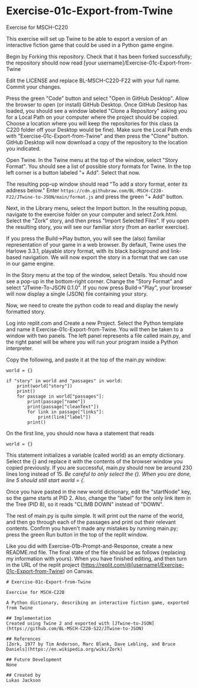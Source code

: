 # Exercise-01c-Export-from-Twine

Exercise for MSCH-C220

This exercise will set up Twine to be able to export a version of an interactive fiction game that could be used in a Python game engine.

Begin by Forking this repository. Check that it has been forked successfully; the repository should now read [your username]/Exercise-01c-Export-from-Twine

Edit the LICENSE and replace BL-MSCH-C220-F22 with your full name. Commit your changes.

Press the green "Code" button and select "Open in GitHub Desktop". Allow the browser to open (or install) GitHub Desktop. Once GitHub Desktop has loaded, you should see a window labeled "Clone a Repository" asking you for a Local Path on your computer where the project should be copied. Choose a location where you will keep the repositories for this class (a C220 folder off your Desktop would be fine). Make sure the Local Path ends with "Exercise-01c-Export-from-Twine" and then press the "Clone" button. GitHub Desktop will now download a copy of the repository to the location you indicated.

Open Twine. In the Twine menu at the top of the window, select "Story Format". You should see a list of possible story formats for Twine. In the top left corner is a button labeled "+ Add". Select that now.

The resulting pop-up window should read "To add a story format, enter its address below." Enter `https://cdn.githubraw.com/BL-MSCH-C220-F22/JTwine-to-JSON/main/format.js` and press the green "+ Add" button.

Next, in the Library menu, select the Import button. In the resulting popup, navigate to the exercise folder on your computer and select Zork.html. Select the "Zork" story, and then press "Import Selected Files". If you open the resulting story, you will see our familiar story (from an earlier exercise).

If you press the Build->Play button, you will see the (also) familiar representation of your game in a web browser. By default, Twine uses the Harlowe 3.3.1, playable story format, with its black background and link-based navigation. We will now export the story in a format that we can use in our game engine.

In the Story menu at the top of the window, select Details. You should now see a pop-up in the bottom-right corner. Change the "Story Format" and select "JTwine-To-JSON 0.1.0". If you now press Build->"Play", your browser will now display a single (JSON) file containing your story.

Now, we need to create the python code to read and display the newly formatted story.

Log into replit.com and Create a new Project. Select the Python template and name it Exercise-01c-Export-from-Twine. You will then be taken to a window with two panels. The left panel represents a file called main.py, and the right panel will be where you will run your program inside a Python interpreter.

Copy the following, and paste it at the top of the main.py window:

```
world = {}

if "story" in world and "passages" in world:
    print(world["story"])
    print()
    for passage in world["passages"]:
        print(passage["name"])
        print(passage["cleanText"])
        for link in passage["links"]:
            print(link["label"])
        print()
```


On the first line, you should now hava a statement that reads
```
world = {}
```
This statement initializes a variable (called world) as an empty dictionary. Select the {} and replace it with the contents of the browser window you copied previously. If you are successful, main.py should now be around 230 lines long instead of 15. *Be careful to only select the {}. When you are done, line 5 should still start world = {*.

Once you have pasted in the new world dictionary, edit the "startNode" key, so the game starts at PID 2. Also, change the "label" for the only link item in the Tree (PID 8), so it reads "CLIMB DOWN" instead of "DOWN".

The rest of main.py is quite simple. It will print out the name of the world, and then go through each of the passages and print out their relevant contents. Confirm you haven't made any mistakes by running main.py; press the green Run button in the top of the replit window. 

Like you did with Exercise-01b-Prompt-and-Response, create a new README.md file. The final state of the file should be as follows (replacing my information with yours). When you have finished editing, and then turn in the URL of the replit project (https://replit.com/@[username]/Exercise-01c-Export-from-Twine) on Canvas.

```
# Exercise-01c-Export-from-Twine

Exercise for MSCH-C220

A Python dictionary, describing an interactive fiction game, exported from Twine

## Implementation
Created using Twine 2 and exported with [JTwine-to-JSON](https://github.com/BL-MSCH-C220-S22/JTwine-to-JSON)

## References
[Zork, 1977 by Tim Anderson, Marc Blank, Dave Lebling, and Bruce Daniels](https://en.wikipedia.org/wiki/Zork)

## Future Development
None

## Created by
Lukas Jackson
```
